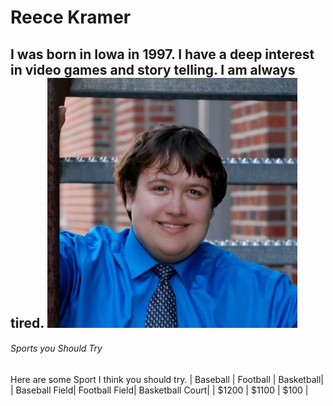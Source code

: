 # Reece Kramer
I was born in Iowa in 1997. I have a deep interest in video games and story telling. I am always tired.
![This Is me](me.jpg)
---
###### Sports you Should Try
Here are some Sport I think you should try.
| Baseball | Football | Basketball|
| Baseball Field| Football Field| Basketball Court|
| $1200 | $1100 | $100 |
